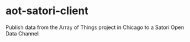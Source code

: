 # aot-satori-client
Publish data from the Array of Things project in Chicago to a Satori Open Data Channel
